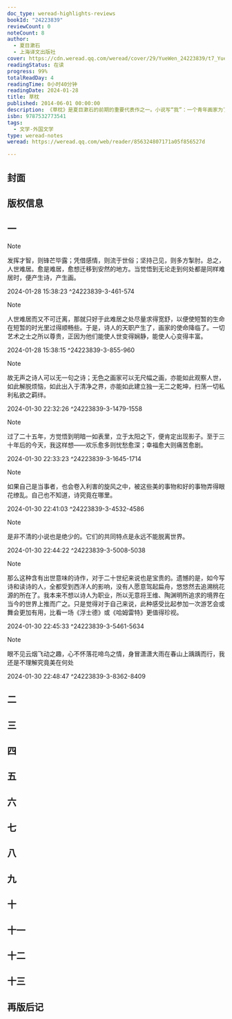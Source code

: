 ```yaml
---
doc_type: weread-highlights-reviews
bookId: "24223839"
reviewCount: 0
noteCount: 8
author:
  - 夏目漱石
  - 上海译文出版社
cover: https://cdn.weread.qq.com/weread/cover/29/YueWen_24223839/t7_YueWen_24223839.jpg
readingStatus: 在读
progress: 99%
totalReadDay: 4
readingTime: 0小时40分钟
readingDate: 2024-01-28
title: 草枕
published: 2014-06-01 00:00:00
description: 《草枕》是夏目漱石的前期的重要代表作之一。小说写“我”：一个青年画家为了躲避俗世的忧烦，寻求“非人情”的美的世界，来到了一个偏远的山村，以及在那里的所见所思所闻。作品着重描写了山村中的人和景物，其间穿插着大量“我”关于艺术论和美学观的独白，并比较了东西方艺术的差异。这些独白中最为核心的观点即“非人情”。所谓“非人情”是一种超越道德或人情的境界，是超脱世俗的出世境地，也是一种艺术审美观。比如作品中的“我”认为陶渊明的诗中所传达出来的意境便深得“非人情”三昧。因此，《草枕》与其说是一篇小说，更像是一部夏目漱石关于艺术的论著；而对山村风情的描写以及不时出现的俳句和诗词又让这部作品像是一篇优美的游记散文。总之，《草枕》是一部别具特色的作品，非常值得一读。
isbn: 9787532773541
tags:
  - 文学-外国文学
type: weread-notes
weread: https://weread.qq.com/web/reader/856324807171a05f856527d

---
```



## 封面

## 版权信息

## 一

> [!NOTE] 
> 发挥才智，则锋芒毕露；凭借感情，则流于世俗；坚持己见，则多方掣肘。总之，人世难居。愈是难居，愈想迁移到安然的地方。当觉悟到无论走到何处都是同样难居时，便产生诗，产生画。
> 
> 2024-01-28 15:38:23 ^24223839-3-461-574

> [!NOTE] 
> 人世难居而又不可迁离，那就只好于此难居之处尽量求得宽舒，以便使短暂的生命在短暂的时光里过得顺畅些。于是，诗人的天职产生了，画家的使命降临了。一切艺术之士之所以尊贵，正因为他们能使人世变得娴静，能使人心变得丰富。
> 
> 2024-01-28 15:38:15 ^24223839-3-855-960

> [!NOTE] 
> 故无声之诗人可以无一句之诗；无色之画家可以无尺幅之画，亦能如此观察人世，如此解脱烦恼，如此出入于清净之界，亦能如此建立独一无二之乾坤，扫荡一切私利私欲之羁绊。
> 
> 2024-01-30 22:32:26 ^24223839-3-1479-1558

> [!NOTE] 
> 过了二十五年，方觉悟到明暗一如表里，立于太阳之下，便肯定出现影子。至于三十年后的今天，我这样想——欢乐愈多则忧愁愈深；幸福愈大则痛苦愈剧。
> 
> 2024-01-30 22:33:23 ^24223839-3-1645-1714

> [!NOTE] 
> 如果自己是当事者，也会卷入利害的旋风之中，被这些美的事物和好的事物弄得眼花缭乱。自己也不知道，诗究竟在哪里。
> 
> 2024-01-30 22:41:03 ^24223839-3-4532-4586

> [!NOTE] 
> 是非不清的小说也是绝少的。它们的共同特点是永远不能脱离世界。
> 
> 2024-01-30 22:44:22 ^24223839-3-5008-5038

> [!NOTE] 
> 那么这种含有出世意味的诗作，对于二十世纪来说也是宝贵的。遗憾的是，如今写诗和读诗的人，全都受到西洋人的影响，没有人愿意驾起扁舟，悠悠然去追溯桃花源的所在了。我本来不想以诗人为职业，所以无意将王维、陶渊明所追求的境界在当今的世界上推而广之。只是觉得对于自己来说，此种感受比起参加一次游艺会或舞会更加有用，比看一场《浮士德》或《哈姆雷特》更值得珍视。
> 
> 2024-01-30 22:45:33 ^24223839-3-5461-5634

> [!NOTE] 
> 眼不见云烟飞动之趣，心不怀落花啼鸟之情，身冒潇潇大雨在春山上踽踽而行，我还是不理解究竟美在何处
> 
> 2024-01-30 22:48:47 ^24223839-3-8362-8409

## 二

## 三

## 四

## 五

## 六

## 七

## 八

## 九

## 十

## 十一

## 十二

## 十三

## 再版后记

